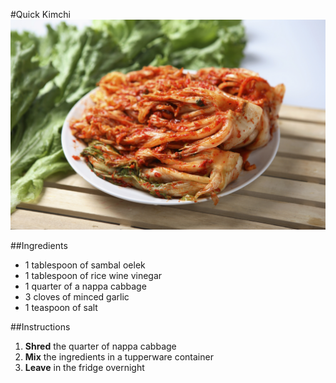 #Quick Kimchi
![Quick Kimchi](https://github.com/CarloBarraco/Recipes/raw/master/Korean/Quick%20Kimchi/quickkimchi.jpg)

##Ingredients
* 1 tablespoon of sambal oelek
* 1 tablespoon of rice wine vinegar
* 1 quarter of a nappa cabbage
* 3 cloves of minced garlic
* 1 teaspoon of salt

##Instructions
1. **Shred** the quarter of nappa cabbage
2. **Mix** the ingredients in a tupperware container
3. **Leave** in the fridge overnight
